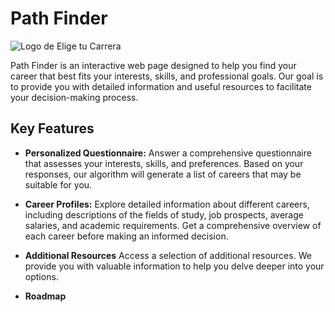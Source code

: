 # Path Finder

![Logo de Elige tu Carrera](ruta/a/logo.png)

Path Finder is an interactive web page designed to help you find your career that best fits your interests, skills, and professional goals. Our goal is to provide you with detailed information and useful resources to facilitate your decision-making process.

## Key Features

- **Personalized Questionnaire:** Answer a comprehensive questionnaire that assesses your interests, skills, and preferences. Based on your responses, our algorithm will generate a list of careers that may be suitable for you.

- **Career Profiles:** Explore detailed information about different careers, including descriptions of the fields of study, job prospects, average salaries, and academic requirements. Get a comprehensive overview of each career before making an informed decision.

- **Additional Resources** Access a selection of additional resources. We provide you with valuable information to help you delve deeper into your options.

- **Roadmap** 




